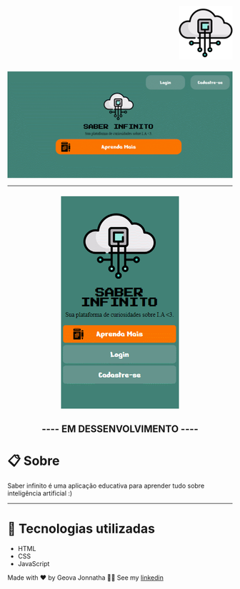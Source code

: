 <h1 align='right'><img width='120'  src='./images/home.png'></h1>

<img src="./images/demo.gif">

---

<h3 align='center'><img src="./images/demo_mob.gif"></h3>

<h2 align='center'>---- EM DESSENVOLVIMENTO ----</h2>

# 📋 Sobre

<p>Saber infinito é uma aplicação educativa para aprender tudo sobre inteligência artificial :)</p>

---

# 🚀 Tecnologias utilizadas

- HTML
- CSS
- JavaScript

Made with ❤ by Geova Jonnatha 🐱‍👤 See my <a href='https://www.linkedin.com/in/geova-jonnatha-b7ba08188/'>linkedin</a>

